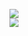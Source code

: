 [![](https://img.shields.io/badge/Made%20With-Github%20Spray-lightgrey.svg?style=for-the-badge&logo=github)](https://github.com/Annihil/github-spray#16837)  
[![](https://i.imgur.com/2DrTn0Z.gif)](https://github.com/Annihil/github-spray)